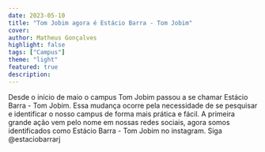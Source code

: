```yaml
---
date: 2023-05-10
title: "Tom Jobim agora é Estácio Barra - Tom Jobim"
cover: 
author: Matheus Gonçalves
highlight: false
tags: ["Campus"]
theme: "light"
featured: true
description: 
---
```

Desde o início de maio o campus Tom Jobim passou a se chamar Estácio Barra - Tom Jobim. Essa mudança ocorre pela necessidade de se pesquisar e identificar o nosso campus de forma mais prática e fácil. A primeira grande ação vem pelo nome em nossas redes sociais, agora somos identificados como Estácio Barra - Tom Jobim no instagram. Siga @estaciobarrarj